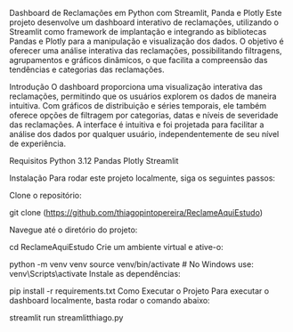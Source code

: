 Dashboard de Reclamações em Python com Streamlit, Panda e Plotly
Este projeto desenvolve um dashboard interativo de reclamações, utilizando o Streamlit como framework de implantação e integrando as bibliotecas Pandas e Plotly para a manipulação e visualização dos dados. O objetivo é oferecer uma análise interativa das reclamações, possibilitando filtragens, agrupamentos e gráficos dinâmicos, o que facilita a compreensão das tendências e categorias das reclamações.

Introdução
O dashboard proporciona uma visualização interativa das reclamações, permitindo que os usuários explorem os dados de maneira intuitiva. Com gráficos de distribuição e séries temporais, ele também oferece opções de filtragem por categorias, datas e níveis de severidade das reclamações. A interface é intuitiva e foi projetada para facilitar a análise dos dados por qualquer usuário, independentemente de seu nível de experiência.


Requisitos
Python 3.12
Pandas
Plotly
Streamlit

Instalação
Para rodar este projeto localmente, siga os seguintes passos:

Clone o repositório:

git clone (https://github.com/thiagopintopereira/ReclameAquiEstudo)

Navegue até o diretório do projeto:

cd ReclameAquiEstudo
Crie um ambiente virtual e ative-o:

python -m venv venv
source venv/bin/activate  # No Windows use: venv\Scripts\activate
Instale as dependências:

pip install -r requirements.txt
Como Executar o Projeto
Para executar o dashboard localmente, basta rodar o comando abaixo:

streamlit run streamlitthiago.py

